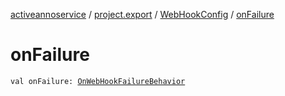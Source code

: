 [activeannoservice](../../index.md) / [project.export](../index.md) / [WebHookConfig](index.md) / [onFailure](./on-failure.md)

# onFailure

`val onFailure: `[`OnWebHookFailureBehavior`](../-on-web-hook-failure-behavior/index.md)